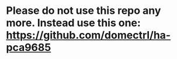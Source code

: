 # Please do not use this repo any more. Instead use this one: https://github.com/domectrl/ha-pca9685

